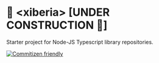 # :hammer: \<xiberia\> [UNDER CONSTRUCTION :hammer:]

Starter project for Node-JS Typescript library repositories.

[![Commitizen friendly](https://img.shields.io/badge/commitizen-friendly-brightgreen.svg)](http://commitizen.github.io/cz-cli/)
